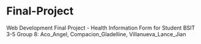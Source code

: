 # Final-Project
Web Development Final Project - Health Information Form for Student
BSIT 3-5 Group 8: Aco_Angel, Compacion_Gladelline, Villanueva_Lance_Jian
